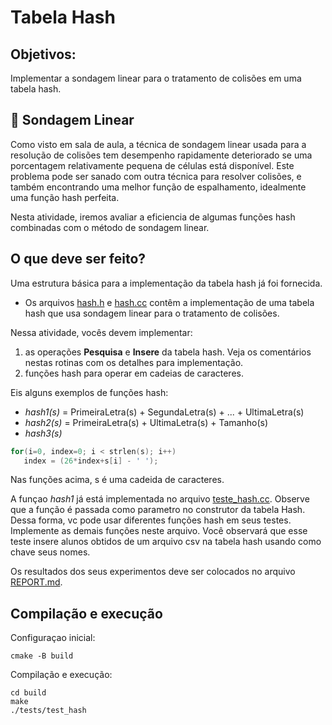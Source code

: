 
# Tabela Hash

## Objetivos:

Implementar a sondagem linear para o tratamento de colisões em uma tabela hash.

## 📝 Sondagem Linear

Como visto em sala de aula, a técnica de sondagem linear usada para a resolução de colisões tem desempenho rapidamente deteriorado se uma porcentagem relativamente pequena de células está disponível. Este problema pode ser sanado com outra técnica para resolver colisões, e também encontrando uma melhor função de espalhamento, idealmente uma função hash perfeita.  

Nesta atividade, iremos avaliar a eficiencia de algumas funções hash combinadas com o método de sondagem linear.

## O que deve ser feito? 

Uma estrutura básica para a implementação da tabela hash já foi fornecida. 
 - Os arquivos [hash.h](siga/include/hash.h) e [hash.cc](siga/src/hash.cc) contêm a implementação de uma tabela hash que usa sondagem linear para o tratamento de colisões.

 Nessa atividade, vocês devem implementar: 
 1. as operações **Pesquisa** e **Insere** da tabela hash. Veja os comentários nestas rotinas com os detalhes para implementação.
 2. funções hash para operar em cadeias de caracteres.
 
 Eis alguns exemplos de funções hash: 
 - *hash1(s)* = PrimeiraLetra(s) + SegundaLetra(s) + ... + UltimaLetra(s)
 - *hash2(s)* = PrimeiraLetra(s) + UltimaLetra(s) + Tamanho(s)
 - *hash3(s)*
 ```C++
 for(i=0, index=0; i < strlen(s); i++)
    index = (26*index+s[i] - ' ');
```
Nas funções acima, s é uma cadeida de caracteres.

A funçao *hash1* já está implementada no arquivo [teste_hash.cc](tests/teste_hash.cc). Observe que a função é
passada como parametro no construtor da tabela Hash. Dessa forma,
vc pode usar diferentes funções hash em seus testes. Implemente as demais funções neste arquivo. Você observará
que esse teste insere alunos obtidos de um arquivo csv na tabela hash usando como chave seus nomes.

Os resultados dos seus experimentos deve ser colocados no arquivo [REPORT.md](REPORT.md).

## Compilação e execução
Configuraçao inicial:

```
cmake -B build 
```
Compilação e execução:

```
cd build 
make
./tests/test_hash
```

